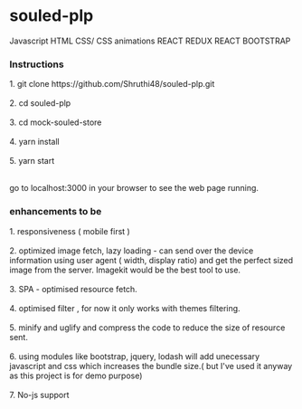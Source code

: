 # souled-plp
Javascript
HTML
CSS/ CSS animations
REACT
REDUX
REACT BOOTSTRAP

<h3>Instructions </h3>
1. git clone https://github.com/Shruthi48/souled-plp.git<br></br>
2. cd souled-plp<br></br>
3. cd mock-souled-store<br></br>
4. yarn install<br></br>
5. yarn start<br></br>

<p>go to localhost:3000 in your browser to see the web page running.</p>

<h3>enhancements to be</h3>
1. responsiveness ( mobile first )<br></br>
2. optimized image fetch, lazy loading - can send over the device information using user agent ( width, display ratio) and get the perfect sized image from the server. Imagekit would be the best tool to use.<br></br>
3. SPA - optimised resource fetch.<br></br>
4. optimised filter , for now it only works with themes filtering.<br></br>
5. minify and uglify and compress the code to reduce the size of resource sent.<br></br>
6. using modules like bootstrap, jquery, lodash will add unecessary javascript and css which increases the bundle size.( but I've used it anyway as this project is for demo purpose)<br></br>
7. No-js support<br></br>
